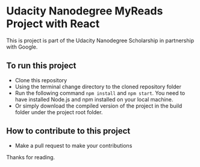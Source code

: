 # Udacity Nanodegree MyReads Project with React

This is project is part of the Udacity Nanodegree Scholarship in partnership with Google.

## To run this project

- Clone this repository
- Using the terminal change directory to the cloned repository folder
- Run the following command `npm install` and `npm start`. You need to have installed Node.js and npm installed on your local machine.
- Or simply download the compiled version of the project in the build folder under the project root folder.

## How to contribute to this project

- Make a pull request to make your contributions

Thanks for reading.

